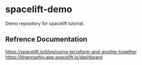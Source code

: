 # spacelift-demo
Demo repository for spacelift tutorial.

## Refrence Documentation
https://spacelift.io/blog/using-terraform-and-ansible-together
https://khannashiv.app.spacelift.io/dashboard
